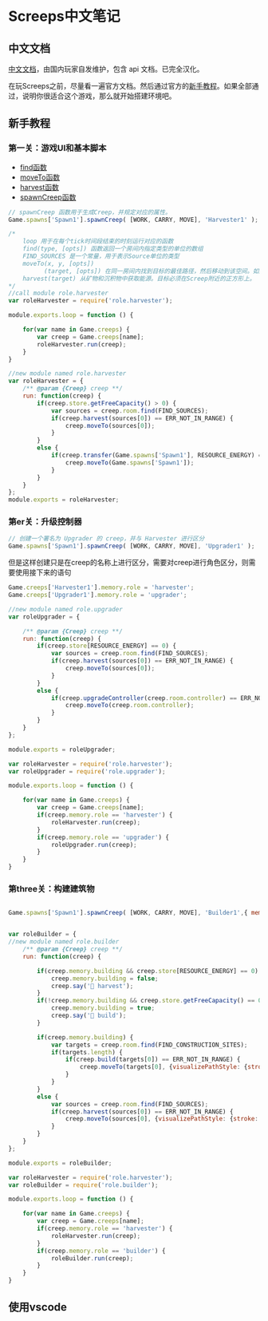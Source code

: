 # Screeps中文笔记

## 中文文档

[中文文档](https://screeps-cn.github.io)，由国内玩家自发维护，包含 api 文档。已完全汉化。

在玩Screeps之前，尽量看一遍官方文档。然后通过官方的[新手教程](https://screeps.com/a/#!/sim/tutorial)。如果全部通过，说明你很适合这个游戏，那么就开始搭建环境吧。

## 新手教程

### 第一关：游戏UI和基本脚本

- [find函数](https://screeps-cn.github.io/api/#Room.find)
- [moveTo函数](https://screeps-cn.github.io/api/#Creep.moveTo)
- [harvest函数](https://screeps-cn.github.io/api/#Creep.harvest) 
- [spawnCreep函数](https://screeps-cn.github.io/api/#StructureSpawn.spawnCreep)

```javascript
// spawnCreep 函数用于生成Creep，并规定对应的属性。
Game.spawns['Spawn1'].spawnCreep( [WORK, CARRY, MOVE], 'Harvester1' );
```

```javascript
/*
    loop 用于在每个tick时间段结束的时刻运行对应的函数
    find(type, [opts]) 函数返回一个房间内指定类型的单位的数组
    FIND_SOURCES 是一个常量，用于表示Source单位的类型
    moveTo(x, y, [opts])
          (target, [opts]) 在同一房间内找到目标的最佳路径，然后移动到该空间。如果目标位于另一个房间中，则相应的出口将用作目标。
    harvest(target) 从矿物和沉积物中获取能源。目标必须在Screep附近的正方形上。
*/
//call module role.harvester
var roleHarvester = require('role.harvester');

module.exports.loop = function () {

    for(var name in Game.creeps) {
        var creep = Game.creeps[name];
        roleHarvester.run(creep);
    }
}
```
```javascript
//new module named role.harvester
var roleHarvester = {
    /** @param {Creep} creep **/
    run: function(creep) {
	    if(creep.store.getFreeCapacity() > 0) {
            var sources = creep.room.find(FIND_SOURCES);
            if(creep.harvest(sources[0]) == ERR_NOT_IN_RANGE) {
                creep.moveTo(sources[0]);
            }
        }
        else {
            if(creep.transfer(Game.spawns['Spawn1'], RESOURCE_ENERGY) == ERR_NOT_IN_RANGE) {
                creep.moveTo(Game.spawns['Spawn1']);
            }
        }
	}
};
module.exports = roleHarvester;
```

### 第er关：升级控制器


```javascript
// 创建一个署名为 Upgrader 的 creep，并与 Harvester 进行区分
Game.spawns['Spawn1'].spawnCreep( [WORK, CARRY, MOVE], 'Upgrader1' );
```

但是这样创建只是在creep的名称上进行区分，需要对creep进行角色区分，则需要使用接下来的语句

```javascript
Game.creeps['Harvester1'].memory.role = 'harvester';
Game.creeps['Upgrader1'].memory.role = 'upgrader';
```

```javascript
//new module named role.upgrader
var roleUpgrader = {

    /** @param {Creep} creep **/
    run: function(creep) {
	    if(creep.store[RESOURCE_ENERGY] == 0) {
            var sources = creep.room.find(FIND_SOURCES);
            if(creep.harvest(sources[0]) == ERR_NOT_IN_RANGE) {
                creep.moveTo(sources[0]);
            }
        }
        else {
            if(creep.upgradeController(creep.room.controller) == ERR_NOT_IN_RANGE) {
                creep.moveTo(creep.room.controller);
            }
        }
	}
};

module.exports = roleUpgrader;
```
```javascript
var roleHarvester = require('role.harvester');
var roleUpgrader = require('role.upgrader');

module.exports.loop = function () {

    for(var name in Game.creeps) {
        var creep = Game.creeps[name];
        if(creep.memory.role == 'harvester') {
            roleHarvester.run(creep);
        }
        if(creep.memory.role == 'upgrader') {
            roleUpgrader.run(creep);
        }
    }
}
```

### 第three关：构建建筑物

```javascript

Game.spawns['Spawn1'].spawnCreep( [WORK, CARRY, MOVE], 'Builder1',{ memory: { role: 'builder' } } );
```

```javascript

var roleBuilder = {
//new module named role.builder
    /** @param {Creep} creep **/
    run: function(creep) {

	    if(creep.memory.building && creep.store[RESOURCE_ENERGY] == 0) {
            creep.memory.building = false;
            creep.say('🔄 harvest');
	    }
	    if(!creep.memory.building && creep.store.getFreeCapacity() == 0) {
	        creep.memory.building = true;
	        creep.say('🚧 build');
	    }

	    if(creep.memory.building) {
	        var targets = creep.room.find(FIND_CONSTRUCTION_SITES);
            if(targets.length) {
                if(creep.build(targets[0]) == ERR_NOT_IN_RANGE) {
                    creep.moveTo(targets[0], {visualizePathStyle: {stroke: '#ffffff'}});
                }
            }
	    }
	    else {
	        var sources = creep.room.find(FIND_SOURCES);
            if(creep.harvest(sources[0]) == ERR_NOT_IN_RANGE) {
                creep.moveTo(sources[0], {visualizePathStyle: {stroke: '#ffaa00'}});
            }
	    }
	}
};

module.exports = roleBuilder;
```

```javascript
var roleHarvester = require('role.harvester');
var roleBuilder = require('role.builder');

module.exports.loop = function () {

    for(var name in Game.creeps) {
        var creep = Game.creeps[name];
        if(creep.memory.role == 'harvester') {
            roleHarvester.run(creep);
        }
        if(creep.memory.role == 'builder') {
            roleBuilder.run(creep);
        }
    }
}
```

## 使用vscode


